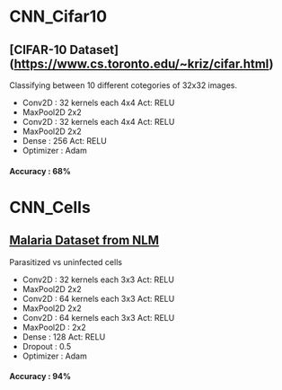# CNN_Cifar10
## [CIFAR-10 Dataset] (https://www.cs.toronto.edu/~kriz/cifar.html)
Classifying between 10 different cotegories of 32x32 images.
* Conv2D : 32 kernels each 4x4 Act: RELU
* MaxPool2D 2x2
* Conv2D : 32 kernels each 4x4 Act: RELU
* MaxPool2D 2x2
* Dense : 256 Act: RELU
* Optimizer : Adam
#### Accuracy : 68%


# CNN_Cells
## [Malaria Dataset from NLM](https://lhncbc.nlm.nih.gov/LHC-publications/pubs/MalariaDatasets.html)
Parasitized vs uninfected cells
* Conv2D : 32 kernels each 3x3 Act: RELU
* MaxPool2D 2x2
* Conv2D : 64 kernels each 3x3 Act: RELU
* MaxPool2D 2x2
* Conv2D : 64 kernels each 3x3 Act: RELU
* MaxPool2D : 2x2
* Dense : 128 Act: RELU
* Dropout : 0.5
* Optimizer : Adam

#### Accuracy : 94%
